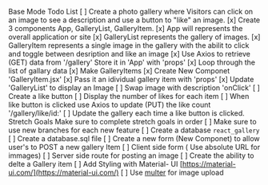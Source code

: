 Base Mode Todo List
[ ] Create a photo gallery where Visitors can click on an image to see a description and use a button to "like" an image. 
    [x] Create 3 components App, GalleryList, GalleryItem.
        [x] App will represents the overall application or site
        [x] GalleryList represents the gallery of images.
        [x] GalleryItem represents a single image in the gallery with the abilit to click and toggle between desription and like an image
    [x] Use Axios to retrieve (GET) data from '/gallery' Store it in 'App' with 'props'
        [x] Loop through the list of gallary data
        [x] Make GalleryItems
    [x] Create New Componet 'GalleryItem.jsx'
        [x] Pass it an idividual gallery item with 'props'
        [x] Update 'GalleryList' to display an Image
        [ ] Swap image with description 'onClick'
        [ ] Create a like button
        [ ] Display the number of likes for each item
        [ ] When like button is clicked use Axios to update (PUT) the like count '/gallery/like/id:'
        [ ] Update the gallery each time a like button is clicked.
Stretch Goals
Make sure to complete stretch goals in order
[ ] Make sure to use new branches for each new feature
[ ] Create a database `react_gallery`
    [ ] Create a database.sql file
[ ] Create a new form (New Componet) to allow user's to POST a new gallery Item
    [ ] Client side form ( Use absolute URL for immages)
    [ ] Server side route for posting an image
[ ] Create the ability to delte a Gallery item
[ ] Add Styling with Material- UI [https://material-ui.com/](https://material-ui.com/)
[ ] Use [multer](https://github.com/expressjs/multer) for image upload 
